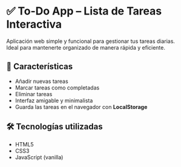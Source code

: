 # ✅ To-Do App – Lista de Tareas Interactiva

Aplicación web simple y funcional para gestionar tus tareas diarias.  
Ideal para mantenerte organizado de manera rápida y eficiente.

## 🚀 Características

- Añadir nuevas tareas
- Marcar tareas como completadas
- Eliminar tareas
- Interfaz amigable y minimalista
- Guarda las tareas en el navegador con **LocalStorage**

## 🛠️ Tecnologías utilizadas

- HTML5
- CSS3
- JavaScript (vanilla)
